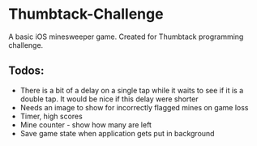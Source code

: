 Thumbtack-Challenge
===================

A basic iOS minesweeper game. Created for Thumbtack programming challenge.

Todos:
------

* There is a bit of a delay on a single tap while it waits to see if it is a double tap. It would be nice if this delay were shorter
* Needs an image to show for incorrectly flagged mines on game loss
* Timer, high scores
* Mine counter - show how many are left
* Save game state when application gets put in background